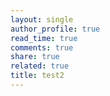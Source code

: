 ```yaml
---
layout: single
author_profile: true
read_time: true
comments: true
share: true
related: true
title: test2
---
```



